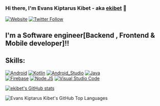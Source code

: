 ### Hi there, I'm Evans Kiptarus Kibet - aka [ekibet][website] 👋

[![Website](https://img.shields.io/website?label=e-kibet.com&style=for-the-badge&url=https%3A%2F%2Fcodestackr.com)](https://ekibet.co.ke)
[![Twitter Follow](https://img.shields.io/twitter/follow/ekibet?color=1DA1F2&logo=twitter&style=for-the-badge)](https://twitter.com/intent/follow?original_referer=https%3A%2F%2Fgithub.com%2Fckibet&screen_name=ekibet)

## I'm a Software engineer[Backend , Frontend  & Mobile developer]!!


## Skills:

[![Android](https://img.shields.io/badge/Android-3DDC84?style=for-the-badge&logo=android&logoColor=white&labelColor=101010)]()
[![Kotlin](https://img.shields.io/badge/Kotlin-0095D5?style=for-the-badge&logo=kotlin&logoColor=white&labelColor=101010)]()
[![Android_Studio](https://img.shields.io/badge/Android_Studio-3DDC84?style=for-the-badge&logo=android-studio&logoColor=white&labelColor=101010)]()
[![Java](https://img.shields.io/badge/Java-007396?style=for-the-badge&logo=java&logoColor=white&labelColor=101010)]()
</br>
[![Firebase](https://img.shields.io/badge/Firebase-FFCA28?style=for-the-badge&logo=firebase&logoColor=white&labelColor=101010)]()
[![Node.JS](https://img.shields.io/badge/Node.JS-339933?style=for-the-badge&logo=node.js&logoColor=white&labelColor=101010)]()
[![Visual Studio Code](https://img.shields.io/badge/Visual_Studio_Code-007ACC?style=for-the-badge&logo=Visual%20Studio%20Code&logoColor=white&labelColor=101010)]()



[![ekibet's GitHub stats](https://github-readme-stats.vercel.app/api?username=e-kibet&show_icons=true&theme=radical&count_private=true)](https://github.com/e-kibet)

  <img align="left" alt="Evans Kiptarus Kibet's GitHub Top Languages" src="https://github-readme-stats.vercel.app/api/top-langs/?username=e-kibet&hide_border=true&show_icons=true&count_private=true" />


[website]: https://ekibet.co.ke

